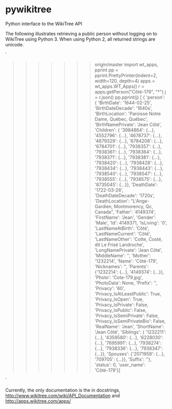 # pywikitree
Python interface to the WikiTree API

The following illustrates retrieving a public person
without logging on to WikiTree using Python 3. When using
Python 2, all returned strings are unicode.

`
>>>>>>> origin/master
>>> import wt_apps, pprint
>>> pp = pprint.PrettyPrinter(indent=2, width=120, depth=4)
>>> apps = wt_apps.WT_Apps()
>>> r = apps.getPerson("Côté-179", "*")
>>> j = r.json()
>>> pp.pprint(j)
[ { 'person': { 'BirthDate': '1644-02-25',
                'BirthDateDecade': '1640s',
                'BirthLocation': 'Paroisse Notre Dame, Québec, Québec',
                'BirthNamePrivate': 'Jean Côté',
                'Children': { '3984864': {...},
                              '4552796': {...},
                              '4678737': {...},
                              '4679329': {...},
                              '6784208': {...},
                              '6784701': {...},
                              '7938357': {...},
                              '7938361': {...},
                              '7938364': {...},
                              '7938371': {...},
                              '7938381': {...},
                              '7938420': {...},
                              '7938428': {...},
                              '7938434': {...},
                              '7938443': {...},
                              '7938540': {...},
                              '7938547': {...},
                              '7938555': {...},
                              '7938575': {...},
                              '8735045': {...}},
                'DeathDate': '1722-03-26',
                'DeathDateDecade': '1720s',
                'DeathLocation': "L'Ange-Gardien, Montmorency, Qc, Canada",
                'Father': '4149374',
                'FirstName': 'Jean',
                'Gender': 'Male',
                'Id': 4149371,
                'IsLiving': '0',
                'LastNameAtBirth': 'Côté',
                'LastNameCurrent': 'Côté',
                'LastNameOther': 'Cotte, Costé, dit Le Frisé Landroche',
                'LongNamePrivate': 'Jean Côté',
                'MiddleName': '',
                'Mother': '1232214',
                'Name': 'Côté-179',
                'Nicknames': '',
                'Parents': {'1232214': {...}, '4149374': {...}},
                'Photo': 'Cote-179.jpg',
                'PhotoData': None,
                'Prefix': '',
                'Privacy': '60',
                'Privacy_IsAtLeastPublic': True,
                'Privacy_IsOpen': True,
                'Privacy_IsPrivate': False,
                'Privacy_IsPublic': False,
                'Privacy_IsSemiPrivate': False,
                'Privacy_IsSemiPrivateBio': False,
                'RealName': 'Jean',
                'ShortName': 'Jean Côté',
                'Siblings': { '1232211': {...},
                              '4359580': {...},
                              '6228030': {...},
                              '7695991': {...},
                              '7938274': {...},
                              '7938336': {...},
                              '7938347': {...}},
                'Spouses': {'2071958': {...}, '709705': {...}},
                'Suffix': ''},
    'status': 0,
    'user_name': 'Côté-179'}]
>>>
`

Currently, the only documentation is the in docstrings,
http://www.wikitree.com/wiki/API_Documentation
and
http://apps.wikitree.com/apps/
